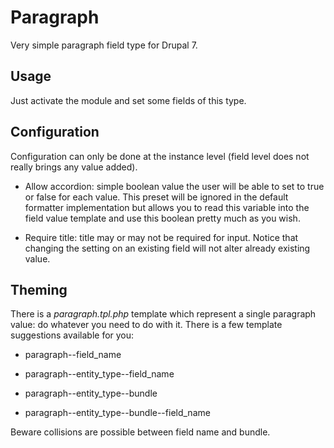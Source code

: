 # Paragraph

Very simple paragraph field type for Drupal 7.

## Usage

Just activate the module and set some fields of this type.

## Configuration

Configuration can only be done at the instance level (field level does not
really brings any value added).

 *  Allow accordion: simple boolean value the user will be able to set to true
    or false for each value. This preset will be ignored in the default
    formatter implementation but allows you to read this variable into the
    field value template and use this boolean pretty much as you wish.

 *  Require title: title may or may not be required for input. Notice that
    changing the setting on an existing field will not alter already existing
    value.

## Theming

There is a *paragraph.tpl.php* template which represent a single paragraph
value: do whatever you need to do with it. There is a few template suggestions
available for you:

 *  paragraph--field_name

 *  paragraph--entity_type--field_name

 *  paragraph--entity_type--bundle

 *  paragraph--entity_type--bundle--field_name

Beware collisions are possible between field name and bundle.
